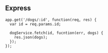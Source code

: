 ##  Express

    app.get('/dogs/:id', function(req, res) {
      var id = req.params.id;

      dogService.fetch(id, fucntion(err, dogs) {
        res.json(dogs);
      });
    });
